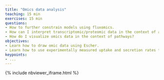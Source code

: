 ```yaml
---
title: "Omics data analysis"
teaching: 15 min
exercises: 15 min
questions:
- How to further constrain models using fluxomics.
- How can I interpret transcriptomic/proteomic data in the context of a metabolic model?
- How do I visualize omics data in the context of pathways?
objectives:
- Learn how to draw omic data using Escher.
- Learn how to use experimentally measured uptake and secretion rates to constrain models.
keypoints:
- ...
---
```


{% include nbviewer_iframe.html %}
